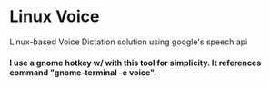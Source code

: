 # Linux Voice
Linux-based Voice Dictation solution using google's speech api

#### I use a gnome hotkey w/ with this tool for simplicity. It references command "gnome-terminal -e voice".
